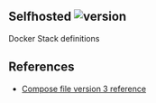 Selfhosted ![version](https://img.shields.io/github/package-json/v/hobroker/selfhosted)
---

Docker Stack definitions 

## References
 - [Compose file version 3 reference](https://docs.docker.com/compose/compose-file/)
